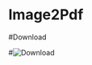 # Image2Pdf

#Download 


#![Download]('https://drive.google.com/file/d/1r7lfiVd-uWNF0ilzLo7HAnd-D-FWV5TN/view')
